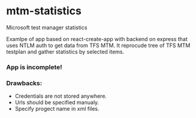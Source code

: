 # mtm-statistics
Microsoft test manager statistics

Examlpe of app based on react-create-app with backend on express that uses NTLM auth to get data from TFS MTM. 
It reprocude tree of TFS MTM testplan and gather statistics by selected items.

### App is incomplete!
### Drawbacks:
 - Credentials are not stored anywhere.
 - Urls should be specified manualy.
 - Specify progect name in xml files.